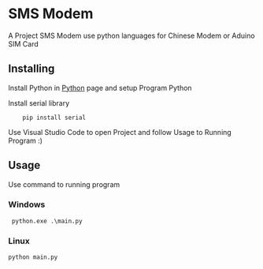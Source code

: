 # SMS Modem
A Project SMS Modem use python languages for Chinese Modem or Aduino SIM Card

## Installing
Install Python in [Python](https://www.python.org/downloads/) page and setup Program Python


Install serial library 
```
    pip install serial
```
Use Visual Studio Code to open Project and follow Usage to Running Program :)


## Usage
Use command to running program 
### Windows 
```
 python.exe .\main.py
```

### Linux
```
python main.py
```